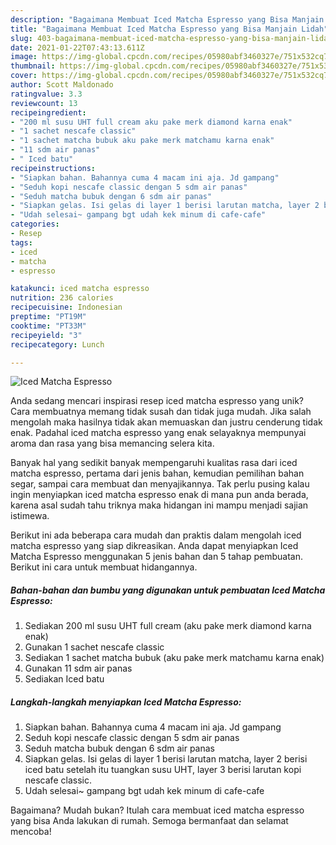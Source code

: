 ```yaml
---
description: "Bagaimana Membuat Iced Matcha Espresso yang Bisa Manjain Lidah"
title: "Bagaimana Membuat Iced Matcha Espresso yang Bisa Manjain Lidah"
slug: 403-bagaimana-membuat-iced-matcha-espresso-yang-bisa-manjain-lidah
date: 2021-01-22T07:43:13.611Z
image: https://img-global.cpcdn.com/recipes/05980abf3460327e/751x532cq70/iced-matcha-espresso-foto-resep-utama.jpg
thumbnail: https://img-global.cpcdn.com/recipes/05980abf3460327e/751x532cq70/iced-matcha-espresso-foto-resep-utama.jpg
cover: https://img-global.cpcdn.com/recipes/05980abf3460327e/751x532cq70/iced-matcha-espresso-foto-resep-utama.jpg
author: Scott Maldonado
ratingvalue: 3.3
reviewcount: 13
recipeingredient:
- "200 ml susu UHT full cream aku pake merk diamond karna enak"
- "1 sachet nescafe classic"
- "1 sachet matcha bubuk aku pake merk matchamu karna enak"
- "11 sdm air panas"
- " Iced batu"
recipeinstructions:
- "Siapkan bahan. Bahannya cuma 4 macam ini aja. Jd gampang"
- "Seduh kopi nescafe classic dengan 5 sdm air panas"
- "Seduh matcha bubuk dengan 6 sdm air panas"
- "Siapkan gelas. Isi gelas di layer 1 berisi larutan matcha, layer 2 berisi iced batu setelah itu tuangkan susu UHT, layer 3 berisi larutan kopi nescafe classic."
- "Udah selesai~ gampang bgt udah kek minum di cafe-cafe"
categories:
- Resep
tags:
- iced
- matcha
- espresso

katakunci: iced matcha espresso 
nutrition: 236 calories
recipecuisine: Indonesian
preptime: "PT19M"
cooktime: "PT33M"
recipeyield: "3"
recipecategory: Lunch

---
```



![Iced Matcha Espresso](https://img-global.cpcdn.com/recipes/05980abf3460327e/751x532cq70/iced-matcha-espresso-foto-resep-utama.jpg)

Anda sedang mencari inspirasi resep iced matcha espresso yang unik? Cara membuatnya memang tidak susah dan tidak juga mudah. Jika salah mengolah maka hasilnya tidak akan memuaskan dan justru cenderung tidak enak. Padahal iced matcha espresso yang enak selayaknya mempunyai aroma dan rasa yang bisa memancing selera kita.

Banyak hal yang sedikit banyak mempengaruhi kualitas rasa dari iced matcha espresso, pertama dari jenis bahan, kemudian pemilihan bahan segar, sampai cara membuat dan menyajikannya. Tak perlu pusing kalau ingin menyiapkan iced matcha espresso enak di mana pun anda berada, karena asal sudah tahu triknya maka hidangan ini mampu menjadi sajian istimewa.




Berikut ini ada beberapa cara mudah dan praktis dalam mengolah iced matcha espresso yang siap dikreasikan. Anda dapat menyiapkan Iced Matcha Espresso menggunakan 5 jenis bahan dan 5 tahap pembuatan. Berikut ini cara untuk membuat hidangannya.

<!--inarticleads1-->

##### Bahan-bahan dan bumbu yang digunakan untuk pembuatan Iced Matcha Espresso:

1. Sediakan 200 ml susu UHT full cream (aku pake merk diamond karna enak)
1. Gunakan 1 sachet nescafe classic
1. Sediakan 1 sachet matcha bubuk (aku pake merk matchamu karna enak)
1. Gunakan 11 sdm air panas
1. Sediakan  Iced batu




<!--inarticleads2-->

##### Langkah-langkah menyiapkan Iced Matcha Espresso:

1. Siapkan bahan. Bahannya cuma 4 macam ini aja. Jd gampang
1. Seduh kopi nescafe classic dengan 5 sdm air panas
1. Seduh matcha bubuk dengan 6 sdm air panas
1. Siapkan gelas. Isi gelas di layer 1 berisi larutan matcha, layer 2 berisi iced batu setelah itu tuangkan susu UHT, layer 3 berisi larutan kopi nescafe classic.
1. Udah selesai~ gampang bgt udah kek minum di cafe-cafe




Bagaimana? Mudah bukan? Itulah cara membuat iced matcha espresso yang bisa Anda lakukan di rumah. Semoga bermanfaat dan selamat mencoba!
